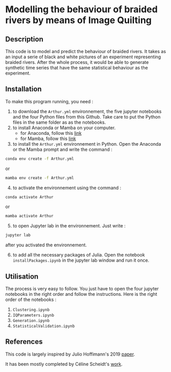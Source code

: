 # Modelling the behaviour of braided rivers by means of Image Quilting

## Description

This code is to model and predict the behaviour of braided rivers. 
It takes as an input a serie of black and white pictures of an experiment representing braided rivers. After the whole process, it would be able to generate synthetic time series that have the same statistical behaviour as the experiment.

## Installation

To make this program running, you need :
1. to download the `Arthur.yml` environnement, the five jupyter notebooks and the four Python files from this Github. Take care to put the Python files in the same folder as as the notebooks.
2. to install Anaconda or Mamba on your computer.
   - for Anaconda, follow this [link](https://docs.anaconda.com/free/anaconda/install/index.html)
   - for Mamba, follow this [link](https://mamba.readthedocs.io/en/latest/installation.html)
3. to install the `Arthur.yml` environnement in Python. Open the Anaconda or the Mamba prompt and write the command :
```bash
conda env create -f Arthur.yml
```
or 
```bash
mamba env create -f Arthur.yml
```
4. to activate the environnement using the command :
```bash
conda activate Arthur
```
or 
```bash
mamba activate Arthur
```
5. to open Jupyter lab in the environnement. Just write :
 ```bash
jupyter lab
```
after you activated the environnement.

6. to add all the necessary packages of Julia. Open the notebook `installPackages.ipynb` in the jupyter lab window and run it once.

## Utilisation

The process is very easy to follow. You just have to open the four jupyter notebooks in the right order and follow the instructions. 
Here is the right order of the notebooks :
1. `Clustering.ipynb`
2. `IQParameters.ipynb`
3. `Generation.ipynb`
4. `StatisticalValidation.ipynb`


## References

This code is largely inspired by Julio Hoffimann's 2019 [paper](https://agupubs.onlinelibrary.wiley.com/doi/epdf/10.1029/2019JF005245). 

It has been mostly completed by Céline Scheidt's [work](https://agupubs.onlinelibrary.wiley.com/doi/full/10.1002/2016JF003922#).
